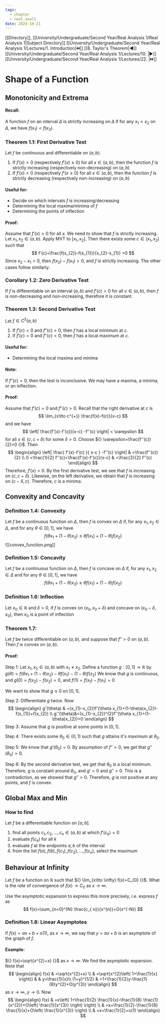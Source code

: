 ```yaml
---
tags:
  - chapter
  - real_anal1
date: 2024-10-21
---
```

[[Directory]], [[University/Undergraduate/Second Year/Real Analysis 1/Real Analysis 1|Subject Directory]]
[[University/Undergraduate/Second Year/Real Analysis 1/Lectures/1. Introduction|🞀🞀]] [[8. Taylor's Theorem|◀]] [[University/Undergraduate/Second Year/Real Analysis 1/Lectures/10. |▶]] [[University/Undergraduate/Second Year/Real Analysis 1/Lectures/22. |🞂🞂]]
# Shape of a Function
## Monotonicity and Extrema 
#### Recall:
A function ${} f$ on an interval $\Delta$ is strictly increasing on $\Delta$ if for any ${} x_{1} <x_{2} {}$ on $\Delta$, we have ${} f(x_{1})<f(x_{2}) {}$. 

### Theorem 1.1: First Derivative Test
Let ${} f$ be continuous and differentiable on ${} (a,\, b) {}$. 
1) If ${} f'(x)>0 {}$ (respectively ${} f'(x)\geq 0 {}$) for all ${} x \in (a,\, b) {}$, then the function $f$ is strictly increasing (respectively non-decreasing) on ${} (a,\, b) {}$
2) If ${} f'(x)<0 {}$ (respectively ${} f'(x\leq  0 {}$) for all ${} x \in (a,\, b) {}$, then the function $f {}$ is strictly decreasing (respectively non-increasing) on ${} (a,\, b) {}$
#### Useful for:
- Decide on which intervals ${} f$ is increasing/decreasing
- Determining the local maxima/minima of $f {}$
- Determining the points of inflection
#### Proof:
Assume that ${} f'(x)>0 {}$ for all $x$. We need to show that $f$ is strictly increasing. Let ${} x_{1},\, x_{2} \in (a,\, b) {}$. Apply MVT to ${} [x_{1},\, x_{2}] {}$. Then there exists some ${} c \in (x_{1},\, x_{2}) {}$ such that 
$$
f'(c)=\frac{f(x_{2})-f(x_{1})}{x_{2}-x_{1}} >0
$$
Since ${} x_{2}-x_{1}>0 {}$, then ${} f(x_{2})-f(x_{1})>0 {}$, and $f {}$ is strictly increasing. The other cases follow similarly.
### Corollary 1.2: Zero Derivative Test
If ${} f {}$ is differentiable on an interval ${} (a,\, b) {}$ and ${} f'(c)=0 {}$ for all ${} c \in (a,\, b) {}$, then $f {}$ is non-decreasing and non-increasing, therefore it is constant.
### Theorem 1.3: Second Derivative Test
Let ${} f \in C^{2}(a,\, b) {}$
1) If ${} f'(c)=0 {}$ and ${} f''(c)>0 {}$, then $f$ has a local minimum at $c$.
2) If ${} f'(c)=0 {}$ and ${} f''(c)<0 {}$, then $f {}$ has a local maximum at ${} c$.
#### Useful for:
- Determining the local maxima and minima
#### Note:
If ${} f''(c)=0 {}$, then the test is inconclusive. We may have a maxima, a minima, or an inflection. 
#### Proof:
Assume that ${} f'(c)=0 {}$ and ${} f''(c)>0 {}$. Recall that the right derivative at ${} c {}$ is
$$
\lim_{x\tto c^{+}} \frac{f(x)-f(c)}{x-c}
$$
and we have
$$
\left| \frac{f'(x)-f'(c)}{x-c} -f''(c) \right| < \varepsilon
$$
for all ${} x \in (c,\, c+\delta) {}$ for some ${} \delta >0 {}$. Choose ${} \varepsilon=\frac{f''(c)}{2}>0 {}$. Then
$$
\begin{align}
\left| \frac{ f'(x)-f'(c) }{ x-c } -f''(c) \right|  & <\frac{f''(c)}{2} \\
0 <\frac{1}{2} f''(c)<\frac{f'(x)-f'(c)}{x-c}   & <\frac{3}{2} f''(c)
\end{align}
$$
Therefore, ${} f'(x)>0 {}$. By the first derivative test, we see that $f$ is increasing on ${} (c,\, c+\delta) {}$. Likewise, on the left derivative, we obtain that $f$ is increasing on ${} (c-\delta,\, c) {}$. Therefore, $c$ is a minima.
## Convexity and Concavity
### Definition 1.4: Convexity
Let $f$ be a continuous function on $\Delta$, then $f$ is convex on $\Delta$ if, for any ${} x_{1},\, x_{2} \in \Delta {}$, and for any ${} \theta \in [0,\, 1] {}$, we have
$$
f(\theta x_{1}+(1-\theta)x_{2})\leq \theta f(x_{1})+(1-\theta)f(x_{2})
$$
![[convex_function.png]]
### Definition 1.5: Concavity
Let $f$ be a continuous function on $\Delta$, then $f$ is concave on $\Delta$ if, for any ${} x_{1},\, x_{2} \in \Delta {}$ and for any ${} \theta \in [0,\, 1] {}$, we have
$$
f(\theta x_{1}+(1-\theta)x_{2})\geq  \theta f(x_{1})+(1-\theta)f(x_{2})
$$
### Definition 1.6: Inflection
Let ${} x_{0} \in \mathbb{R} {}$ and $\delta>0 {}$, if $f$ is convex on ${} (x_{0},\, x_{0}+\delta) {}$ and concave on ${} (x_{0}-\delta,\, x_{0}) {}$, then $x_{0}$ is a point of inflection
### Theorem 1.7:
Let $f$ be twice differentiable on ${} (a,\, b) {}$, and suppose that ${} f''>0 {}$ on ${} (a,\, b) {}$. Then $f$ is convex on ${} (a,\, b) {}$. 
#### Proof:
Step 1: 
Let ${} x_{1},\, x_{2} \in (a,\, b) {}$ with ${} x_{1} \neq x_{2} {}$. Define a function ${} g:[0,\, 1]\to{}\mathbb{R} {}$ by ${} g(\theta)=f(\theta x_{1}+(1-\theta)x_{2})-\theta f(x_{1})-(1-\theta)f(x_{2}) {}$
We know that $g$ is continuous, and ${} g(0)=f(x_{2})-f(x_{2})=0 {}$, and ${} f(1)=f(x_{1})-f(x_{1})=0 {}$

We want to show that ${} g \leq 0 {}$ on ${} [0,\, 1] {}$. 

Step 2: 
Differentiate $g$ twice. Now
$$
\begin{align}
g'(\theta) & =(x_{1}-x_{2})f'(\theta x_{1}+(1-\theta)x_{2})-f(x_{1})+f(x_{2}) \\
 g''(\theta)&=(x_{1}-x_{2})^{2}f''(\theta x_{1}+(1-\theta)x_{2})>0 
\end{align}
$$
Step 3: 
Assume that $g$ is positive at some points in ${} [0,\, 1] {}$. 

Step 4:
There exists some ${} \theta_{0} \in (0,\, 1) {}$ such that $g$ attains it's maximum at $\theta_{0} {}$.

Step 5:
We know that ${} g'(\theta_{0})=0 {}$. By assumption of ${} f''>0 {}$, we get that ${} g''(\theta_{0})>0 {}$.

Step 6:
By the second derivative test, we get that $\theta_{0}$ is a local minimum. Therefore, $g$ is constant around $\theta_{0}$, and ${} g'=0 {}$ and ${} g''=0 {}$. This is a contradiction, as we showed that ${} g''>0 {}$. Therefore, $g$ is not positive at any points, and $f$ is convex. 
## Global Max and Min
### How to find
Let $f$ be a differentiable function on ${} [a,\, b] {}$. 
1. find all points ${} c_{1},\, c_{2},\,\dots,\,c_{n} \in (a,\, b) {}$ at which ${} f'(c_{k})=0 {}$
2. evaluate ${} f(c_{k}) {}$ for all $k$
3. evaluate $f$ at the endpoints ${} a,\, b {}$ of the interval
4. from the list ${} f(a),\, f(b),\, f(c_{1}),\, f(c_{2}),\,\dots,\,f(c_{n}) {}$, select the maximum
## Behaviour at Infinity
Let $f$ be a function on $\mathbb{R}$ such that ${} \lim_{x\tto \infty} f(x)=C_{0} {}$. What is the *rate* of convergence of ${} f(x)\to{}C_{0} {}$ as ${} x \to{}\infty  {}$. 

Use the asymptotic expansion to express this more precisely, i.e. express $f {}$ as
$$
f(x)=\sum_{n=0}^{N} \frac{c_{ n}}{x^{n}}+O(x^{-N})
$$
### Definition 1.8: Linear Asymptotes
If ${} f(x)=ax+b+o(1) {}$, as ${} x\to{}\infty  {}$, we say that ${} y=ax+b {}$ is an asymptote of the graph of ${} f$. 
#### Example:
${} f(x)=\sqrt{x^{2}+x} {}$ as ${} x\to{}\infty  {}$. We find the asymptotic expansion. Note that
$$
\begin{align}
f(x) & =\sqrt{x^{2}+x} \\
 & =\sqrt{x^{2}\left( 1+\frac{1}{x} \right)}  &  & y=\frac{1}{x}\\
(1+y)^{1/2} & =1+\frac{1}{2}y-\frac{1}{8}y^{2}+O(y^{3})
\end{align}
$$
as ${} x\to{}\infty  {}$, ${} y\to{}0 {}$. Now
$$
\begin{align}
f(x) & =x\left( 1+\frac{1}{2} \frac{1}{x}-\frac{1}{8} \frac{1}{x^{2}}+O\left( \frac{1}{x^{3}} \right) \right) \\
 & =x+\frac{1}{2}-\frac{1}{8} \frac{1}{x}+O\left( \frac{1}{x^{3}} \right) \\
 & =x+\frac{1}{2}+o(1)
\end{align}
$$